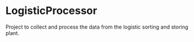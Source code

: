 # LogisticProcessor
Project to collect and process the data from the logistic sorting and storing plant.
